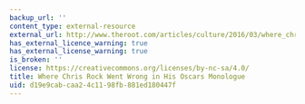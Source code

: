 ```yaml
---
backup_url: ''
content_type: external-resource
external_url: http://www.theroot.com/articles/culture/2016/03/where_chris_rock_went_wrong_in_his_oscars_monologue/
has_external_licence_warning: true
has_external_license_warning: true
is_broken: ''
license: https://creativecommons.org/licenses/by-nc-sa/4.0/
title: Where Chris Rock Went Wrong in His Oscars Monologue
uid: d19e9cab-caa2-4c11-98fb-881ed180447f
---
```

